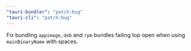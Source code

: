 ```yaml
---
"tauri-bundler": "patch:bug"
"tauri-cli": "patch:bug"
---
```


Fix bundling `appimage`, `deb` and `rpm` bundles failing top open when using `mainBinaryName` with spaces.
